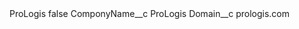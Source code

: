 <?xml version="1.0" encoding="UTF-8"?>
<CustomMetadata xmlns="http://soap.sforce.com/2006/04/metadata" xmlns:xsi="http://www.w3.org/2001/XMLSchema-instance" xmlns:xsd="http://www.w3.org/2001/XMLSchema">
    <label>ProLogis</label>
    <protected>false</protected>
    <values>
        <field>ComponyName__c</field>
        <value xsi:type="xsd:string">ProLogis</value>
    </values>
    <values>
        <field>Domain__c</field>
        <value xsi:type="xsd:string">prologis.com</value>
    </values>
</CustomMetadata>
